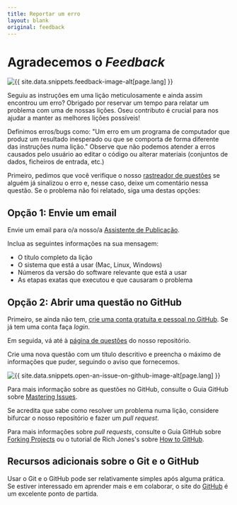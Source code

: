 ```yaml
---
title: Reportar um erro
layout: blank
original: feedback
---
```


# Agradecemos o _Feedback_

<img src="{{site.baseurl}}/images/reader-sm.png" class="garnish rounded float-left" alt="{{ site.data.snippets.feedback-image-alt[page.lang] }}"/>

Seguiu as instruções em uma lição meticulosamente e ainda assim encontrou um erro? Obrigado por reservar um tempo para relatar um problema com uma de nossas lições. Oseu contributo é crucial para nos ajudar a manter as melhores lições possíveis! 

Definimos erros/bugs como: "Um erro em um programa de computador que produz um resultado inesperado ou que se comporta de forma diferente das instruções numa lição." Observe que não podemos atender a erros causados pelo usuário ao editar o código ou alterar materiais (conjuntos de dados, ficheiros de entrada, etc.) 

Primeiro, pedimos que você verifique o nosso [rastreador de questões](https://github.com/programminghistorian/jekyll/issues?q=is%3Aissue+is%3Aopen+label%3Abug) se alguém já sinalizou o erro e, nesse caso, deixe um comentário nessa questão. Se o problema não foi relatado, siga uma destas opções:

## Opção 1: Envie um email

Envie um email para o/a nosso/a [Assistente de Publicação](mailto:anisa.hawes@icloud.com).

Inclua as seguintes informações na sua mensagem:

- O título completo da lição
- O sistema que está a usar (Mac, Linux, Windows)
- Números da versão do software relevante que está a usar
- As etapas exatas que executou e que causaram o problema
 
## Opção 2: Abrir uma questão no GitHub

Primeiro, se ainda não tem, [crie uma conta gratuita e pessoal no GitHub](https://help.github.com/articles/signing-up-for-a-new-github-account). Se já tem uma conta faça _login_.

Em seguida, vá até à [página de questões](https://github.com/programminghistorian/jekyll/issues?state=open) do nosso repositório.

Crie uma nova questão com um título descritivo e preencha o máximo de informações que puder, seguindo o aviso que fornecemos. 

<img src="https://cloud.githubusercontent.com/assets/1126864/3697100/52b37768-139e-11e4-816e-c3eee5516997.png" class="full-width rounded" alt="{{ site.data.snippets.open-an-issue-on-github-image-alt[page.lang] }}"/>

Para mais informação sobre as questões no GitHub, consulte o Guia GitHub sobre [Mastering Issues](https://guides.github.com/features/issues/).

Se acredita que sabe como resolver um problema numa lição, considere bifurcar o nosso repositório e fazer um _pull request_.

Para mais informações sobre _pull requests_, consulte o Guia GitHub sobre [Forking Projects](https://guides.github.com/activities/forking/) ou o tutorial de Rich Jones's sobre [How to GitHub](https://gun.io/blog/how-to-github-fork-branch-and-pull-request/).

## Recursos adicionais sobre o Git e o GitHub

Usar o Git e o GitHub pode ser relativamente simples após alguma prática. Se estiver interessado em aprender mais e em colaborar, o site do [GitHub](https://help.github.com/articles/good-resources-for-learning-git-and-github/) é um excelente ponto de partida.

